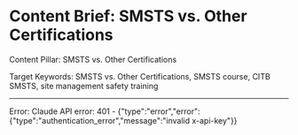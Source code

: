 # Content Brief: SMSTS vs. Other Certifications

Content Pillar: SMSTS vs. Other Certifications

Target Keywords: SMSTS vs. Other Certifications, SMSTS course, CITB SMSTS, site management safety training

---

Error: Claude API error: 401 - {"type":"error","error":{"type":"authentication_error","message":"invalid x-api-key"}}